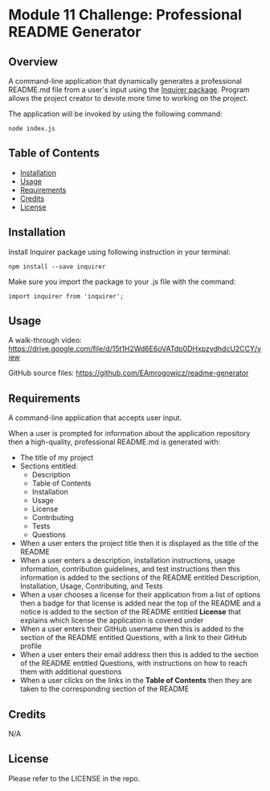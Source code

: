 # Module 11 Challenge: Professional README Generator

## Overview

A command-line application that dynamically generates a professional README.md
file from a user's input using the
[Inquirer package](https://www.npmjs.com/package/inquirer). Program allows the
project creator to devote more time to working on the project.

The application will be invoked by using the following command:

```
node index.js
```

## Table of Contents

- [Installation](#installation)
- [Usage](#usage)
- [Requirements](#requirements)
- [Credits](#credits)
- [License](#license)

## Installation

Install Inquirer package using following instruction in your terminal:

```
npm install --save inquirer
```

Make sure you import the package to your .js file with the command:

```
import inquirer from 'inquirer';
```

## Usage

A walk-through video:
https://drive.google.com/file/d/15t1H2Wd6E6oVATdp0DHxpzydhdcU2CCY/view

GitHub source files: https://github.com/EAmrogowicz/readme-generator

## Requirements

A command-line application that accepts user input.

When a user is prompted for information about the application repository then a
high-quality, professional README.md is generated with:

- The title of my project
- Sections entitled:
  - Description
  - Table of Contents
  - Installation
  - Usage
  - License
  - Contributing
  - Tests
  - Questions
- When a user enters the project title then it is displayed as the title of the
  README
- When a user enters a description, installation instructions, usage
  information, contribution guidelines, and test instructions then this
  information is added to the sections of the README entitled Description,
  Installation, Usage, Contributing, and Tests
- When a user chooses a license for their application from a list of options
  then a badge for that license is added near the top of the README and a notice
  is added to the section of the README entitled **License** that explains which
  license the application is covered under
- When a user enters their GitHub username then this is added to the section of
  the README entitled Questions, with a link to their GitHub profile
- When a user enters their email address then this is added to the section of
  the README entitled Questions, with instructions on how to reach them with
  additional questions
- When a user clicks on the links in the **Table of Contents** then they are
  taken to the corresponding section of the README

## Credits

N/A

## License

Please refer to the LICENSE in the repo.

